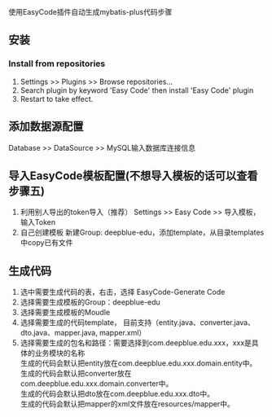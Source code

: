 使用EasyCode插件自动生成mybatis-plus代码步骤

## 安装

### Install from repositories

1. Settings >> Plugins >> Browse repositories...
2. Search plugin by keyword 'Easy Code' then install 'Easy Code' plugin
3. Restart to take effect.

## 添加数据源配置

Database >> DataSource  >> MySQL输入数据库连接信息

## 导入EasyCode模板配置(不想导入模板的话可以查看步骤五)

1. 利用别人导出的token导入（推荐） Settings >> Easy Code >> 导入模板，输入Token
2. 自己创建模板 新建Group: deepblue-edu，添加template，从目录templates中copy已有文件

## 生成代码

1. 选中需要生成代码的表，右击，选择 EasyCode-Generate Code
2. 选择需要生成模板的Group：deepblue-edu
3. 选择需要生成模板的Moudle
4. 选择需要生成的代码template， 目前支持（entity.java、converter.java、dto.java、mapper.java, mapper.xml）
5. 选择需要生成的包名和路径：需要选择到com.deepblue.edu.xxx，xxx是具体的业务模块的名称  
   生成的代码会默认把entity放在com.deepblue.edu.xxx.domain.entity中。  
   生成的代码会默认把converter放在com.deepblue.edu.xxx.domain.converter中。  
   生成的代码会默认把dto放在com.deepblue.edu.xxx.dto中。  
   生成的代码会默认把mapper的xml文件放在resources/mapper中。  

